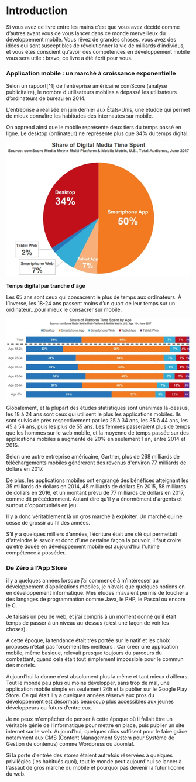 # Introduction

Si vous avez ce livre entre les mains c’est que vous avez décidé comme d’autres avant vous de vous lancer dans ce monde merveilleux du développement mobile. Vous rêvez de grandes choses, vous avez des idées qui sont susceptibles de révolutionner la vie de milliards d’individus, et vous êtes conscient qu’avoir des compétences en développement mobile vous sera utile : bravo, ce livre a été écrit pour vous.

### Application mobile : un marché à croissance exponentielle

Selon un rapport[^1] de l'entreprise américaine comScore \(analyse publicitaire\), le nombre d'utilisateurs mobiles a dépassé les utilisateurs d’ordinateurs de bureau en 2014.

L'entreprise a réalisée en juin dernier aux États-Unis, une étudde qui permet de mieux connaître les habitudes des internautes sur mobile.

On apprend ainsi que le mobile représente deux tiers du temps passé en ligne. Le desktop \(ordinateur\) ne représente plus que 34% du temps digital.

![](/assets/comscore_digital_time.jpg)

**Temps digital par tranche d'âge**

Les 65 ans sont ceux qui consacrent le plus de temps aux ordinateurs. À l’inverse, les 18-24 ans passent moins d’un quart de leur temps sur un ordinateur...pour mieux le consacrer sur mobile.

![](/assets/mobile-desktop-age-612x269.jpg)

Globalement, et la plupart des études statistiques sont unanimes là-dessus, les 18 à 24 ans sont ceux qui utilisent le plus les applications mobiles. Ils sont suivis de près respectivement par les 25 à 34 ans, les 35 à 44 ans, les 45 à 54 ans, puis les plus de 55 ans. Les femmes passeraient plus de temps que les hommes sur le web mobile, et la moyenne de temps passée sur des applications mobiles a augmenté de 20% en seulement 1 an, entre 2014 et 2015.

Selon une autre entreprise américaine, Gartner, plus de 268 milliards de téléchargements mobiles généreront des revenus d'environ 77 milliards de dollars en 2017.

De plus, les applications mobiles ont engrangé des bénéfices atteignant les 35 milliards de dollars en 2014, 45 milliards de dollars En 2015, 58 milliards de dollars en 2016, et un montant prévu de 77 milliards de dollars en 2017, comme dit précédemment. Autant dire qu'il y a énormément d'argents et surtout d'opportunités en jeu.

Il y a donc véritablement là un gros marché à exploiter. Un marché qui ne cesse de grossir au fil des années.

S’il y a quelques milliers d’années, l’écriture était une clé qui permettait d'atteindre le savoir et donc d’une certaine façon la pouvoir, il faut croire qu’être douée en développement mobile est aujourd’hui l'ultime compétence à posséder.

### De Zéro à l’App Store

il y a quelques années lorsque j’ai commencé à m’intéresser au développement d’applications mobiles, je n’avais que quelques notions en en développement informatique. Mes études m’avaient permis de toucher à des langages de programmation comme Java, le PHP, le Pascal ou encore le C.

Je faisais un peu de web, et j'ai compris à un moment donné qu’il était temps de passer à un niveau au-dessus \(c’est une façon de voir les choses\).

A cette époque, la tendance était très portée sur le natif et les choix proposés n’était pas forcément les meilleurs . Car créer une application mobile, même basique, relevait presque toujours du parcours du combattant, quand cela était tout simplement impossible pour le commun des mortels.

Aujourd’hui la donne n’est absolument plus la même et tant mieux d’ailleurs. Tout le monde peu plus ou moins développer, sans trop de mal, une application mobile simple en seulement 24h et la publier sur le Google Play Store. Ce qui était il y a quelques années réservé aux pros du développement est désormais beaucoup plus accessibles aux jeunes développeurs ou futurs d’entre eux.

Je ne peux m'empêcher de penser à cette époque où il fallait être un véritable génie de l’informatique pour mettre en place, puis publier un site internet sur le web. Aujourd’hui, quelques clics suffisent pour le faire grâce notamment aux CMS \(Content Management System pour Système de Gestion de contenus\) comme Wordpress ou Joomla!.

Si la porte d'entrée des stores étaient autrefois réservées à quelques privilégiés \(les habitués quoi\), tout le monde peut aujourd'hui se lancer à l'assaut de gros marché du mobile et pourquoi pas devenir la futur licorne du web.


